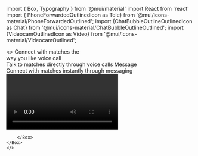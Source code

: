  import { Box, Typography } from '@mui/material'
import React from 'react'
import { PhoneForwardedOutlinedIcon as Tele} from  '@mui/icons-material/PhoneForwardedOutlined';
import {ChatBubbleOutlineOutlinedIcon as Chat} from '@mui/icons-material/ChatBubbleOutlineOutlined';
import {VideocamOutlinedIcon as Video} from '@mui/icons-material/VideocamOutlined';
 
 
 <>
    <Box className="main">
        <Box className="section1">
            <Typography variant='h3'>
                Connect with matches the<br/>way you like
            </Typography>
            <Box className="b1">
                <Tele/>
                <Typography>
                    voice call <br/> Talk to matches directly through voice calls
                </Typography>
            </Box>
            <Box className="b1">
                <Chat/>
                <Typography>
                    Message <br/> Connect with matches instantly through messaging
                </Typography>
            </Box>
            <Box className="b1">
                <Video/>
                <Typography>
                    Video call <br/> Meet your matches virtually with video calls
                </Typography>
            </Box>
        </Box>
        <Box className="section2">

        </Box>
    </Box>
    </>